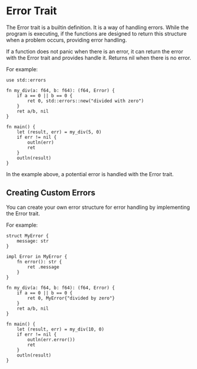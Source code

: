 # Error Trait
The Error trait is a builtin definition. It is a way of handling errors. While the program is executing, if the functions are designed to return this structure when a problem occurs, providing error handling.

If a function does not panic when there is an error, it can return the error with the Error trait and provides handle it. Returns nil when there is no error.

For example:
```
use std::errors

fn my_div(a: f64, b: f64): (f64, Error) {
    if a == 0 || b == 0 {
        ret 0, std::errors::new("divided with zero")
    }
    ret a/b, nil
}

fn main() {
    let (result, err) = my_div(5, 0)
    if err != nil {
        outln(err)
        ret
    }
    outln(result)
}
```
In the example above, a potential error is handled with the Error trait.

## Creating Custom Errors
You can create your own error structure for error handling by implementing the Error trait.

For example:
```
struct MyError {
    message: str
}

impl Error in MyError {
    fn error(): str {
        ret .message
    }
}

fn my_div(a: f64, b: f64): (f64, Error) {
    if a == 0 || b == 0 {
        ret 0, MyError{"divided by zero"}
    }
    ret a/b, nil
}

fn main() {
    let (result, err) = my_div(10, 0)
    if err != nil {
        outln(err.error())
        ret
    }
    outln(result)
}
```